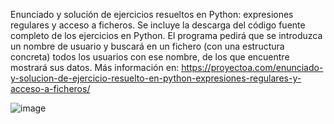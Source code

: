 Enunciado y solución de ejercicios resueltos en Python: expresiones regulares y acceso a ficheros. Se incluye la descarga del código fuente completo de los ejercicios en Python. El programa pedirá que se introduzca un nombre de usuario y buscará en un fichero (con una estructura concreta) todos los usuarios con ese nombre, de los que encuentre mostrará sus datos. Más información en: https://proyectoa.com/enunciado-y-solucion-de-ejercicio-resuelto-en-python-expresiones-regulares-y-acceso-a-ficheros/

![image](https://github.com/user-attachments/assets/140ba921-32ad-429c-b3ba-6321946bdc99)
